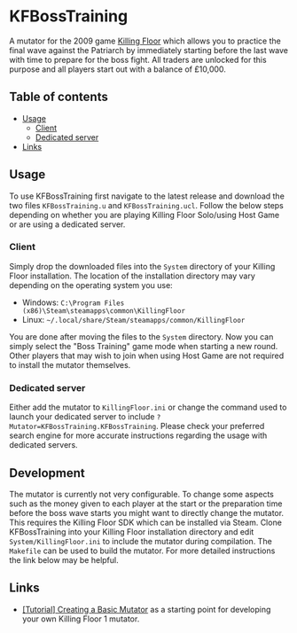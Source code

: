 # KFBossTraining

A mutator for the 2009 game [Killing Floor](https://en.wikipedia.org/wiki/Killing_Floor_(video_game)) which allows you
to practice the final wave against the Patriarch by immediately starting before the last wave with time to prepare for
the boss fight. All traders are unlocked for this purpose and all players start out with a balance of £10,000.

## Table of contents

- [Usage](#usage)
  - [Client](#client)
  - [Dedicated server](#dedicated-server)
- [Links](#links)

## Usage

To use KFBossTraining first navigate to the latest release and download the two files `KFBossTraining.u` and
`KFBossTraining.ucl`. Follow the below steps depending on whether you are playing Killing Floor Solo/using Host Game
or are using a dedicated server.

### Client

Simply drop the downloaded files into the `System` directory of your Killing Floor installation. The location of the
installation directory may vary depending on the operating system you use:

- Windows: `C:\Program Files (x86)\Steam\steamapps\common\KillingFloor`
- Linux: `~/.local/share/Steam/steamapps/common/KillingFloor`

You are done after moving the files to the `System` directory. Now you can simply select the "Boss Training" game mode
when starting a new round. Other players that may wish to join when using Host Game are not required to install the
mutator themselves.

### Dedicated server

Either add the mutator to `KillingFloor.ini` or change the command used to launch your dedicated server to include
`?Mutator=KFBossTraining.KFBossTraining`. Please check your preferred search engine for more accurate instructions
regarding the usage with dedicated servers.

## Development

The mutator is currently not very configurable. To change some aspects such as the money given to each player at the
start or the preparation time before the boss wave starts you might want to directly change the mutator. This requires
the Killing Floor SDK which can be installed via Steam. Clone KFBossTraining into your Killing Floor installation
directory and edit `System/KillingFloor.ini` to include the mutator during compilation. The `Makefile` can be used to
build the mutator. For more detailed instructions the link below may be helpful.

## Links

- [[Tutorial] Creating a Basic Mutator](https://forums.tripwireinteractive.com/index.php?threads/tutorial-creating-a-basic-mutator.44494/)
  as a starting point for developing your own Killing Floor 1 mutator.
